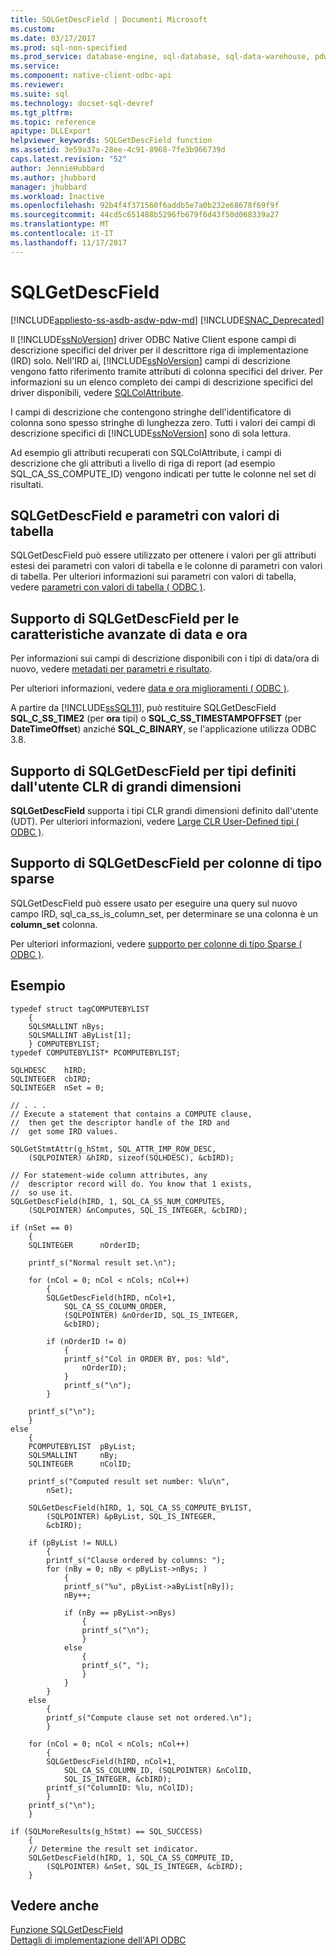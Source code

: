 ```yaml
---
title: SQLGetDescField | Documenti Microsoft
ms.custom: 
ms.date: 03/17/2017
ms.prod: sql-non-specified
ms.prod_service: database-engine, sql-database, sql-data-warehouse, pdw
ms.service: 
ms.component: native-client-odbc-api
ms.reviewer: 
ms.suite: sql
ms.technology: docset-sql-devref
ms.tgt_pltfrm: 
ms.topic: reference
apitype: DLLExport
helpviewer_keywords: SQLGetDescField function
ms.assetid: 3e59a37a-28ee-4c91-8968-7fe3b966739d
caps.latest.revision: "52"
author: JennieHubbard
ms.author: jhubbard
manager: jhubbard
ms.workload: Inactive
ms.openlocfilehash: 92b4f4f371560f6addb5e7a0b232e68678f69f9f
ms.sourcegitcommit: 44cd5c651488b5296fb679f6d43f50d068339a27
ms.translationtype: MT
ms.contentlocale: it-IT
ms.lasthandoff: 11/17/2017
---
```

# <a name="sqlgetdescfield"></a>SQLGetDescField
[!INCLUDE[appliesto-ss-asdb-asdw-pdw-md](../../includes/appliesto-ss-asdb-asdw-pdw-md.md)]
[!INCLUDE[SNAC_Deprecated](../../includes/snac-deprecated.md)]

  Il [!INCLUDE[ssNoVersion](../../includes/ssnoversion-md.md)] driver ODBC Native Client espone campi di descrizione specifici del driver per il descrittore riga di implementazione (IRD) solo. Nell'IRD ai, [!INCLUDE[ssNoVersion](../../includes/ssnoversion-md.md)] campi di descrizione vengono fatto riferimento tramite attributi di colonna specifici del driver. Per informazioni su un elenco completo dei campi di descrizione specifici del driver disponibili, vedere [SQLColAttribute](../../relational-databases/native-client-odbc-api/sqlcolattribute.md).  
  
 I campi di descrizione che contengono stringhe dell'identificatore di colonna sono spesso stringhe di lunghezza zero. Tutti i valori dei campi di descrizione specifici di [!INCLUDE[ssNoVersion](../../includes/ssnoversion-md.md)] sono di sola lettura.  
  
 Ad esempio gli attributi recuperati con SQLColAttribute, i campi di descrizione che gli attributi a livello di riga di report (ad esempio SQL_CA_SS_COMPUTE_ID) vengono indicati per tutte le colonne nel set di risultati.  
  
## <a name="sqlgetdescfield-and-table-valued-parameters"></a>SQLGetDescField e parametri con valori di tabella  
 SQLGetDescField può essere utilizzato per ottenere i valori per gli attributi estesi dei parametri con valori di tabella e le colonne di parametri con valori di tabella. Per ulteriori informazioni sui parametri con valori di tabella, vedere [parametri con valori di tabella &#40; ODBC &#41;](../../relational-databases/native-client-odbc-table-valued-parameters/table-valued-parameters-odbc.md).  
  
## <a name="sqlgetdescfield-support-for-enhanced-date-and-time-features"></a>Supporto di SQLGetDescField per le caratteristiche avanzate di data e ora  
 Per informazioni sui campi di descrizione disponibili con i tipi di data/ora di nuovo, vedere [metadati per parametri e risultato](../../relational-databases/native-client-odbc-date-time/metadata-parameter-and-result.md).  
  
 Per ulteriori informazioni, vedere [data e ora miglioramenti &#40; ODBC &#41;](../../relational-databases/native-client-odbc-date-time/date-and-time-improvements-odbc.md).  
  
 A partire da [!INCLUDE[ssSQL11](../../includes/sssql11-md.md)], può restituire SQLGetDescField **SQL_C_SS_TIME2** (per **ora** tipi) o **SQL_C_SS_TIMESTAMPOFFSET** (per  **DateTimeOffset**) anziché **SQL_C_BINARY**, se l'applicazione utilizza ODBC 3.8.  
  
## <a name="sqlgetdescfield-support-for-large-clr-udts"></a>Supporto di SQLGetDescField per tipi definiti dall'utente CLR di grandi dimensioni  
 **SQLGetDescField** supporta i tipi CLR grandi dimensioni definito dall'utente (UDT). Per ulteriori informazioni, vedere [Large CLR User-Defined tipi &#40; ODBC &#41;](../../relational-databases/native-client/odbc/large-clr-user-defined-types-odbc.md).  
  
## <a name="sqlgetdescfield-support-for-sparse-columns"></a>Supporto di SQLGetDescField per colonne di tipo sparse  
 SQLGetDescField può essere usato per eseguire una query sul nuovo campo IRD, sql_ca_ss_is_column_set, per determinare se una colonna è un **column_set** colonna.  
  
 Per ulteriori informazioni, vedere [supporto per colonne di tipo Sparse &#40; ODBC &#41;](../../relational-databases/native-client/odbc/sparse-columns-support-odbc.md).  
  
## <a name="example"></a>Esempio  
  
```  
typedef struct tagCOMPUTEBYLIST  
    {  
    SQLSMALLINT nBys;  
    SQLSMALLINT aByList[1];  
    } COMPUTEBYLIST;  
typedef COMPUTEBYLIST* PCOMPUTEBYLIST;   
  
SQLHDESC    hIRD;   
SQLINTEGER  cbIRD;   
SQLINTEGER  nSet = 0;   
  
// . . .  
// Execute a statement that contains a COMPUTE clause,  
//  then get the descriptor handle of the IRD and  
//  get some IRD values.  
  
SQLGetStmtAttr(g_hStmt, SQL_ATTR_IMP_ROW_DESC,  
    (SQLPOINTER) &hIRD, sizeof(SQLHDESC), &cbIRD);  
  
// For statement-wide column attributes, any  
//  descriptor record will do. You know that 1 exists,  
//  so use it.  
SQLGetDescField(hIRD, 1, SQL_CA_SS_NUM_COMPUTES,  
    (SQLPOINTER) &nComputes, SQL_IS_INTEGER, &cbIRD);  
  
if (nSet == 0)  
    {  
    SQLINTEGER      nOrderID;  
  
    printf_s("Normal result set.\n");  
  
    for (nCol = 0; nCol < nCols; nCol++)  
        {  
        SQLGetDescField(hIRD, nCol+1,  
            SQL_CA_SS_COLUMN_ORDER,  
            (SQLPOINTER) &nOrderID, SQL_IS_INTEGER,  
            &cbIRD);  
  
        if (nOrderID != 0)  
            {  
            printf_s("Col in ORDER BY, pos: %ld",  
                nOrderID);  
            }  
            printf_s("\n");  
        }  
  
    printf_s("\n");  
    }  
else  
    {  
    PCOMPUTEBYLIST  pByList;  
    SQLSMALLINT     nBy;  
    SQLINTEGER      nColID;  
  
    printf_s("Computed result set number: %lu\n",  
        nSet);  
  
    SQLGetDescField(hIRD, 1, SQL_CA_SS_COMPUTE_BYLIST,  
        (SQLPOINTER) &pByList, SQL_IS_INTEGER,  
        &cbIRD);  
  
    if (pByList != NULL)  
        {  
        printf_s("Clause ordered by columns: ");  
        for (nBy = 0; nBy < pByList->nBys; )  
            {  
            printf_s("%u", pByList->aByList[nBy]);  
            nBy++;  
  
            if (nBy == pByList->nBys)  
                {  
                printf_s("\n");  
                }  
            else  
                {  
                printf_s(", ");  
                }  
            }  
        }  
    else  
        {  
        printf_s("Compute clause set not ordered.\n");  
        }  
  
    for (nCol = 0; nCol < nCols; nCol++)  
        {  
        SQLGetDescField(hIRD, nCol+1,  
            SQL_CA_SS_COLUMN_ID, (SQLPOINTER) &nColID,  
            SQL_IS_INTEGER, &cbIRD);  
        printf_s("ColumnID: %lu, nColID);  
        }  
    printf_s("\n");  
    }  
  
if (SQLMoreResults(g_hStmt) == SQL_SUCCESS)  
    {  
    // Determine the result set indicator.  
    SQLGetDescField(hIRD, 1, SQL_CA_SS_COMPUTE_ID,  
        (SQLPOINTER) &nSet, SQL_IS_INTEGER, &cbIRD);  
    }  
```  
  
## <a name="see-also"></a>Vedere anche  
 [Funzione SQLGetDescField](http://go.microsoft.com/fwlink/?LinkId=59351)   
 [Dettagli di implementazione dell'API ODBC](../../relational-databases/native-client-odbc-api/odbc-api-implementation-details.md)  
  
  
